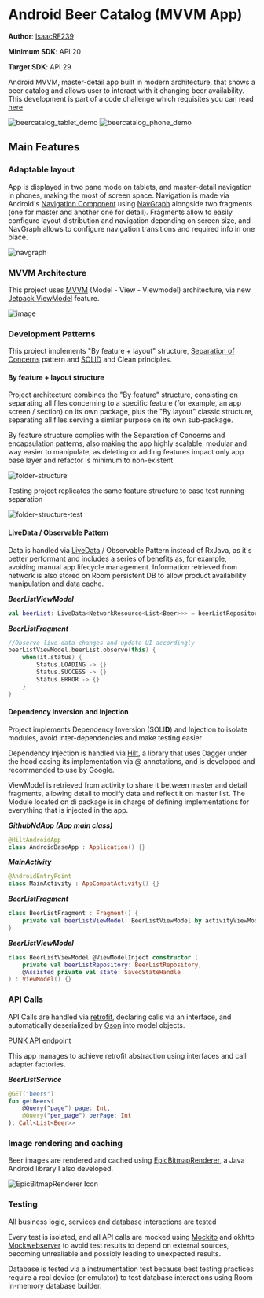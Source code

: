 # Android Beer Catalog (MVVM App)

**Author**: [IsaacRF239](https://isaacrf.com/about)

**Minimum SDK**: API 20

**Target SDK**: API 29

Android MVVM, master-detail app built in modern architecture, that shows a beer catalog and allows user to interact with it changing beer availability. This development is part of a code challenge which requisites you can read [here](https://github.com/IsaacRF/android-mvvm-beercatalog/blob/master/ASSESSMENT.md)

![beercatalog_tablet_demo](https://user-images.githubusercontent.com/2803925/90969086-a3d4b200-e4f4-11ea-8597-3663dc08fb7a.gif)
![beercatalog_phone_demo](https://user-images.githubusercontent.com/2803925/90969087-a46d4880-e4f4-11ea-9cde-a14af8307d2e.gif)

## Main Features

### Adaptable layout
App is displayed in two pane mode on tablets, and master-detail navigation in phones, making the most of screen space. Navigation is made via Android's [Navigation Component](https://developer.android.com/guide/navigation/navigation-getting-started) using [NavGraph](https://developer.android.com/guide/navigation/navigation-getting-started#create-nav-graph) alongside two fragments (one for master and another one for detail). Fragments allow to easily configure layout distribution and navigation depending on screen size, and NavGraph allows to configure navigation transitions and required info in one place.

![navgraph](https://user-images.githubusercontent.com/2803925/90969152-a4217d00-e4f5-11ea-860d-b0a447bef2ee.png)

### MVVM Architecture
This project uses [MVVM](https://developer.android.com/jetpack/docs/guide) (Model - View - Viewmodel) architecture, via new [Jetpack ViewModel](https://developer.android.com/topic/libraries/architecture/viewmodel) feature.

![image](https://user-images.githubusercontent.com/2803925/87967886-d3d90180-cabf-11ea-86fc-47e19eb460e7.png)

### Development Patterns
This project implements "By feature + layout" structure, [Separation of Concerns](https://en.wikipedia.org/wiki/Separation_of_concerns) pattern and [SOLID](https://en.wikipedia.org/wiki/SOLID) and Clean principles.

#### By feature + layout structure
Project architecture combines the "By feature" structure, consisting on separating all files concerning to a specific feature (for example, an app screen / section) on its own package, plus the "By layout" classic structure, separating all files serving a similar purpose on its own sub-package.

By feature structure complies with the Separation of Concerns and encapsulation patterns, also making the app highly scalable, modular and way easier to manipulate, as deleting or adding features impact only app base layer and refactor is minimum to non-existent.

![folder-structure](https://user-images.githubusercontent.com/2803925/90969290-2494ad80-e4f7-11ea-853e-df2c64148643.png)

Testing project replicates the same feature structure to ease test running separation

![folder-structure-test](https://user-images.githubusercontent.com/2803925/90969291-2494ad80-e4f7-11ea-8f6a-cbb168085a7f.png)

#### LiveData / Observable Pattern
Data is handled via [LiveData](https://developer.android.com/topic/libraries/architecture/livedata) / Observable Pattern instead of RxJava, as it's better performant and includes a series of benefits as, for example, avoiding manual app lifecycle management. Information retrieved from network is also stored on Room persistent DB to allow product availability manipulation and data cache.

***BeerListViewModel***
```Kotlin
val beerList: LiveData<NetworkResource<List<Beer>>> = beerListRepository.getBeers()
```

***BeerListFragment***
```Kotlin
//Observe live data changes and update UI accordingly
beerListViewModel.beerList.observe(this) {
    when(it.status) {
        Status.LOADING -> {}
        Status.SUCCESS -> {}
        Status.ERROR -> {}
    }
}
```

#### Dependency Inversion and Injection
Project implements Dependency Inversion (SOLI**D**) and Injection to isolate modules, avoid inter-dependencies and make testing easier

Dependency Injection is handled via [Hilt](https://developer.android.com/training/dependency-injection/hilt-android), a library that uses Dagger under the hood easing its implementation via @ annotations, and is developed and recommended to use by Google.

ViewModel is retrieved from activity to share it between master and detail fragments, allowing detail to modify data and reflect it on master list. The Module located on di package is in charge of defining implementations for everything that is injected in the app.

***GithubNdApp (App main class)***
```Kotlin
@HiltAndroidApp
class AndroidBaseApp : Application() {}
```

***MainActivity***
```Kotlin
@AndroidEntryPoint
class MainActivity : AppCompatActivity() {}
```

***BeerListFragment***
```Kotlin
class BeerListFragment : Fragment() {
    private val beerListViewModel: BeerListViewModel by activityViewModels()
}
```

***BeerListViewModel***
```Kotlin
class BeerListViewModel @ViewModelInject constructor (
    private val beerListRepository: BeerListRepository,
    @Assisted private val state: SavedStateHandle
) : ViewModel() {}
```

### API Calls
API Calls are handled via [retrofit](https://square.github.io/retrofit/), declaring calls via an interface, and automatically deserialized by [Gson](https://github.com/google/gson) into model objects.

[PUNK API endpoint](https://github.com/IsaacRF/android-mvvm-beercatalog/blob/master/ASSESSMENT.md)

This app manages to achieve retrofit abstraction using interfaces and call adapter factories.

***BeerListService***
```Kotlin
@GET("beers")
fun getBeers(
    @Query("page") page: Int,
    @Query("per_page") perPage: Int
): Call<List<Beer>>
```

### Image rendering and caching
Beer images are rendered and cached using [EpicBitmapRenderer](https://github.com/IsaacRF/EpicBitmapRenderer), a Java Android library I also developed.

![EpicBitmapRenderer Icon](http://isaacrf.com/libs/epicbitmaprenderer/images/EpicBitmapRenderer-Icon.png)

### Testing
All business logic, services and database interactions are tested 

Every test is isolated, and all API calls are mocked using [Mockito](https://site.mockito.org/) and okhttp [Mockwebserver](https://github.com/square/okhttp/tree/master/mockwebserver) to avoid test results to depend on external sources, becoming unrealiable and possibly leading to unexpected results.

Database is tested via a instrumentation test because best testing practices require a real device (or emulator) to test database interactions using Room in-memory database builder.

